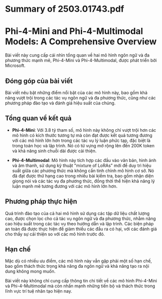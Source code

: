# Summary of 2503.01743.pdf

# Phi-4-Mini and Phi-4-Multimodal Models: A Comprehensive Overview

Bài viết này cung cấp cái nhìn tổng quan về hai mô hình ngôn ngữ và đa phương thức mạnh mẽ, Phi-4-Mini và Phi-4-Multimodal, được phát triển bởi Microsoft. 

## Đóng góp của bài viết
Bài viết nêu bật những điểm nổi bật của các mô hình này, bao gồm khả năng vượt trội trong các tác vụ ngôn ngữ và đa phương thức, cũng như các phương pháp đào tạo và đánh giá hiệu suất của chúng.

## Tổng quan về kết quả
- **Phi-4-Mini**: Với 3.8 tỷ tham số, mô hình này không chỉ vượt trội hơn các mô hình có kích thước tương tự mà còn đạt được kết quả tương đương với các mô hình lớn hơn trong các tác vụ lý luận phức tạp, đặc biệt là trong toán học và lập trình. Nó có từ vựng mở rộng lên đến 200K token và khả năng sinh chuỗi dài được cải thiện.
  
- **Phi-4-Multimodal**: Mô hình này tích hợp các đầu vào văn bản, hình ảnh và âm thanh, sử dụng kỹ thuật "mixture of LoRAs" mới để duy trì hiệu suất giữa các phương thức mà không cần tinh chỉnh mô hình cơ sở. Nó đã đạt được thứ hạng cao trong nhiều bài kiểm tra, bao gồm nhận diện giọng nói và các tác vụ đa phương thức, đồng thời thể hiện khả năng lý luận mạnh mẽ tương đương với các mô hình lớn hơn.

## Phương pháp thực hiện
Quá trình đào tạo của cả hai mô hình sử dụng các tập dữ liệu chất lượng cao, được chọn lọc cho cả tác vụ ngôn ngữ và đa phương thức, nhằm nâng cao hiệu suất trong các tác vụ theo hướng dẫn và lập trình. Các biện pháp an toàn đã được thực hiện để giảm thiểu các đầu ra có hại, với các đánh giá cho thấy sự cải thiện so với các mô hình trước đó.

## Hạn chế
Mặc dù có nhiều ưu điểm, các mô hình này vẫn gặp phải một số hạn chế, bao gồm thách thức trong khả năng đa ngôn ngữ và khả năng tạo ra nội dung không mong muốn.

Bài viết này không chỉ cung cấp thông tin chi tiết về các mô hình Phi-4-Mini và Phi-4-Multimodal mà còn nhấn mạnh những tiến bộ và thách thức trong lĩnh vực trí tuệ nhân tạo hiện nay.
